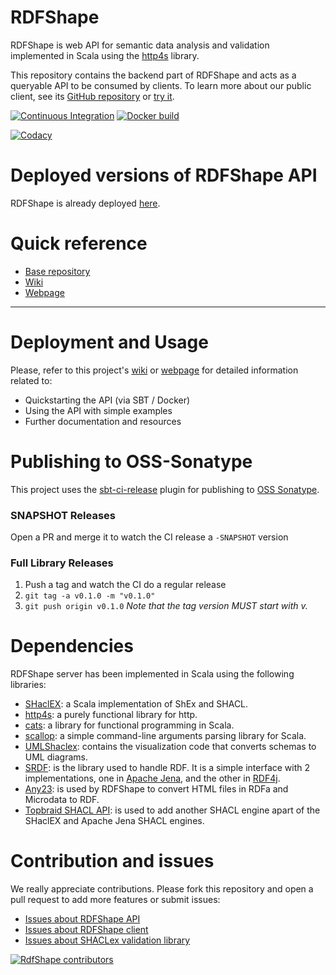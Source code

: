 # RDFShape

RDFShape is web API for semantic data analysis and validation implemented in Scala using
the [http4s](https://http4s.org/) library.

This repository contains the backend part of RDFShape and acts as a queryable API to be consumed by clients. To learn
more about our public client, see its [GitHub repository](https://github.com/weso/rdfshape-client)
or [try it](https://rdfshape.weso.es).

[![Continuous Integration](https://github.com/weso/rdfshape-api/actions/workflows/ci.yml/badge.svg)](https://github.com/weso/rdfshape-api/actions/workflows/ci.yml)
[![Docker build](https://github.com/weso/rdfshape-api/actions/workflows/publish_docker.yml/badge.svg)](https://github.com/weso/rdfshape-api/actions/workflows/publish_docker.yml)

[![Codacy](https://api.codacy.com/project/badge/Grade/2ad10ec42b6a4bb389aeb114fe192f21)](https://www.codacy.com/gh/weso/rdfshape-api?utm_source=github.com&amp;utm_medium=referral&amp;utm_content=weso/rdfshape&amp;utm_campaign=Badge_Grade)

# Deployed versions of RDFShape API

RDFShape is already deployed [here](https://api.rdfshape.weso.es/api).

# Quick reference

- [Base repository](https://github.com/weso/rdfshape)
- [Wiki](https://github.com/weso/rdfshape/wiki)
- [Webpage](https://www.weso.es/rdfshape-api/)

---

# Deployment and Usage

Please, refer to this project's [wiki](https://github.com/weso/rdfshape-api/wiki) or [webpage](https://www.weso.es/rdfshape-api/) for detailed information related to:
- Quickstarting the API (via SBT / Docker)
- Using the API with simple examples
- Further documentation and resources


# Publishing to OSS-Sonatype

This project uses the [sbt-ci-release](https://github.com/olafurpg/sbt-ci-release) plugin for publishing to [OSS Sonatype](https://oss.sonatype.org/).

### SNAPSHOT Releases
Open a PR and merge it to watch the CI release a `-SNAPSHOT` version

### Full Library Releases
1. Push a tag and watch the CI do a regular release
2. `git tag -a v0.1.0 -m "v0.1.0"`
3. `git push origin v0.1.0`
_Note that the tag version MUST start with v._

# Dependencies

RDFShape server has been implemented in Scala using the following libraries:

* [SHaclEX](https://github.com/labra/shaclex): a Scala implementation of ShEx and SHACL.
* [http4s](https://http4s.org/): a purely functional library for http.
* [cats](https://typelevel.org/cats/): a library for functional programming in Scala.
* [scallop](https://github.com/scallop/scallop): a simple command-line arguments parsing library for Scala.
* [UMLShaclex](https://github.com/labra/shaclex): contains the visualization code that converts schemas to UML diagrams.
* [SRDF](http://www.weso.es/srdf/): is the library used to handle RDF. It is a simple interface with 2 implementations,
  one in [Apache Jena](https://jena.apache.org/), and the other in [RDF4j](https://rdf4j.org/).
* [Any23](https://any23.apache.org/): is used by RDFShape to convert HTML files in RDFa and Microdata to RDF.
* [Topbraid SHACL API](https://github.com/TopQuadrant/shacl): is used to add another SHACL engine apart of the SHaclEX
  and Apache Jena SHACL engines.

# Contribution and issues

We really appreciate contributions. Please fork this repository and open a pull request to add more features or submit
issues:

* [Issues about RDFShape API](https://github.com/weso/rdfshape-api/issues)
* [Issues about RDFShape client](https://github.com/weso/rdfshape-client/issues)
* [Issues about SHACLex validation library](https://github.com/labra/shaclex/issues)

<a href="https://github.com/weso/rdfshape/graphs/contributors">
  <img src="https://contributors-img.web.app/image?repo=weso/rdfshape"  alt="RdfShape contributors"/>
</a>
